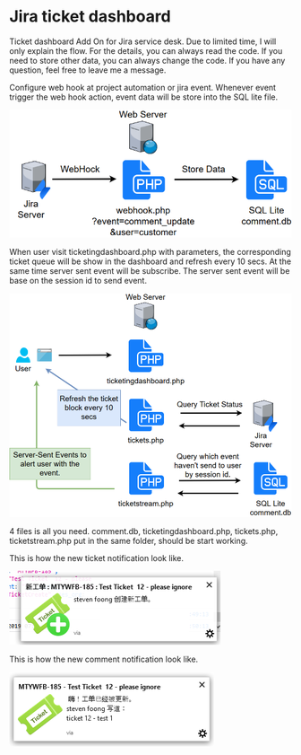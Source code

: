 # Jira ticket dashboard
Ticket dashboard Add On for Jira service desk.
Due to limited time, I will only explain the flow. For the details, you can always read the code.
If you need to store other data, you can always change the code.
If you have any question, feel free to leave me a message.

Configure web hook at project automation or jira event.
Whenever event trigger the web hook action, event data will be store into the SQL lite file.

![alt text](https://github.com/foongws/jira-ticket-dashboard/blob/master/documentation/Data-Incoming.png)

When user visit ticketingdashboard.php with parameters, the corresponding ticket queue will be show in the dashboard and refresh every 10 secs. At the same time server sent event will be subscribe. The server sent event will be base on the session id to send event.

![alt text](https://github.com/foongws/jira-ticket-dashboard/blob/master/documentation/Ticket%20Dashboard%20and%20alert.png)

4 files is all you need. comment.db, ticketingdashboard.php, tickets.php, ticketstream.php put in the same folder, should be start working.

This is how the new ticket notification look like.

![alt text](https://github.com/foongws/jira-ticket-dashboard/blob/master/documentation/NewTicketNotification.png)

This is how the new comment notification look like.

![alt text](https://github.com/foongws/jira-ticket-dashboard/blob/master/documentation/NewCommentNotification.png)
